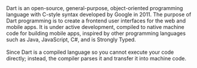 ##
Dart is an open-source, general-purpose, object-oriented programming language with C-style syntax developed by Google in 2011. The purpose of Dart programming is to create a frontend user interfaces for the web and mobile apps. It is under active development, compiled to native machine code for building mobile apps, inspired by other programming languages such as Java, JavaScript, C#, and is Strongly Typed. 
<br><br>Since Dart is a compiled language so you cannot execute your code directly; instead, the compiler parses it and transfer it into machine code.
